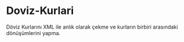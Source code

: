 # Doviz-Kurlari
Döviz Kurlarını XML ile anlık olarak çekme ve kurların birbiri arasındaki dönüşümlerini yapma.
